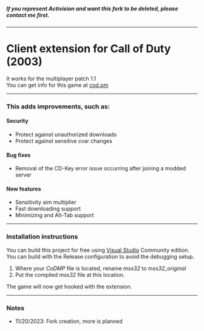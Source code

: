##### If you represent Activision and want this fork to be deleted, please contact me first.
___
# Client extension for Call of Duty (2003)
It works for the multiplayer patch 1.1  
You can get info for this game at [cod.pm](https://cod.pm/)
___
### This adds improvements, such as:
#### Security

- Protect against unauthorized downloads
- Protect against sensitive cvar changes

#### Bug fixes

- Removal of the CD-Key error issue occurring after joining a modded server

#### New features

- Sensitivity aim multiplier
- Fast downloading support
- Minimizing and Alt-Tab support
___
### Installation instructions

You can build this project for free using [Visual Studio](https://en.wikipedia.org/wiki/Visual_Studio) Community edition.  
You can build with the Release configuration to avoid the debugging setup.

1. Where your *CoDMP* file is located, rename *mss32* to *mss32_original*
2. Put the compiled *mss32* file at this location.

The game will now get hooked with the extension.
___
### Notes

- 11/20/2023: Fork creation, more is planned
